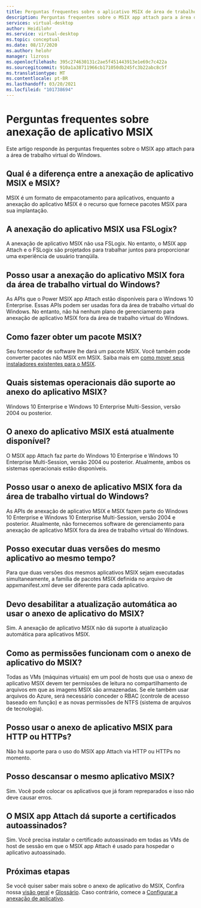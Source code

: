 ```yaml
---
title: Perguntas frequentes sobre o aplicativo MSIX de área de trabalho virtual do Windows – Azure
description: Perguntas frequentes sobre o MSIX app attach para a área de trabalho virtual do Windows.
services: virtual-desktop
author: Heidilohr
ms.service: virtual-desktop
ms.topic: conceptual
ms.date: 08/17/2020
ms.author: helohr
manager: lizross
ms.openlocfilehash: 395c274630131c2ae5f451443913e1e69c7c422a
ms.sourcegitcommit: 910a1a38711966cb171050db245fc3b22abc8c5f
ms.translationtype: MT
ms.contentlocale: pt-BR
ms.lasthandoff: 03/20/2021
ms.locfileid: "101738694"
---
```

# <a name="msix-app-attach-faq"></a>Perguntas frequentes sobre anexação de aplicativo MSIX

Este artigo responde às perguntas frequentes sobre o MSIX app attach para a área de trabalho virtual do Windows.

## <a name="whats-the-difference-between-msix-and-msix-app-attach"></a>Qual é a diferença entre a anexação de aplicativo MSIX e MSIX?

MSIX é um formato de empacotamento para aplicativos, enquanto a anexação do aplicativo MSIX é o recurso que fornece pacotes MSIX para sua implantação.

## <a name="does-msix-app-attach-use-fslogix"></a>A anexação do aplicativo MSIX usa FSLogix?

A anexação de aplicativo MSIX não usa FSLogix. No entanto, o MSIX app Attach e o FSLogix são projetados para trabalhar juntos para proporcionar uma experiência de usuário tranqüila.

## <a name="can-i-use-the-msix-app-attach-outside-of-windows-virtual-desktop"></a>Posso usar a anexação do aplicativo MSIX fora da área de trabalho virtual do Windows?

As APIs que o Power MSIX app Attach estão disponíveis para o Windows 10 Enterprise. Essas APIs podem ser usadas fora da área de trabalho virtual do Windows. No entanto, não há nenhum plano de gerenciamento para anexação de aplicativo MSIX fora da área de trabalho virtual do Windows.

## <a name="how-do-i-get-an-msix-package"></a>Como fazer obter um pacote MSIX?

Seu fornecedor de software lhe dará um pacote MSIX. Você também pode converter pacotes não MSIX em MSIX. Saiba mais em [como mover seus instaladores existentes para o MSIX](/windows/msix/packaging-tool/create-an-msix-overview#how-to-move-your-existing-installers-to-msix).

## <a name="which-operating-systems-support-msix-app-attach"></a>Quais sistemas operacionais dão suporte ao anexo do aplicativo MSIX?

Windows 10 Enterprise e Windows 10 Enterprise Multi-Session, versão 2004 ou posterior.

## <a name="is-msix-app-attach-currently-generally-available"></a>O anexo do aplicativo MSIX está atualmente disponível?

O MSIX app Attach faz parte do Windows 10 Enterprise e Windows 10 Enterprise Multi-Session, versão 2004 ou posterior. Atualmente, ambos os sistemas operacionais estão disponíveis. 

## <a name="can-i-use-msix-app-attach-outside-of-windows-virtual-desktop"></a>Posso usar o anexo de aplicativo MSIX fora da área de trabalho virtual do Windows?

As APIs de anexação de aplicativo MSIX e MSIX fazem parte do Windows 10 Enterprise e Windows 10 Enterprise Multi-Session, versão 2004 e posterior. Atualmente, não fornecemos software de gerenciamento para anexação de aplicativo MSIX fora da área de trabalho virtual do Windows.

## <a name="can-i-run-two-versions-of-the-same-application-at-the-same-time"></a>Posso executar duas versões do mesmo aplicativo ao mesmo tempo?

Para que duas versões dos mesmos aplicativos MSIX sejam executadas simultaneamente, a família de pacotes MSIX definida no arquivo de appxmanifest.xml deve ser diferente para cada aplicativo.

## <a name="should-i-disable-auto-update-when-using-msix-app-attach"></a>Devo desabilitar a atualização automática ao usar o anexo de aplicativo do MSIX?

Sim. A anexação de aplicativo MSIX não dá suporte à atualização automática para aplicativos MSIX.

## <a name="how-do-permissions-work-with-msix-app-attach"></a>Como as permissões funcionam com o anexo de aplicativo do MSIX?

Todas as VMs (máquinas virtuais) em um pool de hosts que usa o anexo de aplicativo MSIX devem ter permissões de leitura no compartilhamento de arquivos em que as imagens MSIX são armazenadas. Se ele também usar arquivos do Azure, será necessário conceder o RBAC (controle de acesso baseado em função) e as novas permissões de NTFS (sistema de arquivos de tecnologia).

## <a name="can-i-use-msix-app-attach-for-http-or-https"></a>Posso usar o anexo de aplicativo MSIX para HTTP ou HTTPs?

Não há suporte para o uso do MSIX app Attach via HTTP ou HTTPs no momento.

## <a name="can-i-restage-the-same-msix-application"></a>Posso descansar o mesmo aplicativo MSIX?

Sim. Você pode colocar os aplicativos que já foram repreparados e isso não deve causar erros.

## <a name="does-msix-app-attach-support-self-signed-certificates"></a>O MSIX app Attach dá suporte a certificados autoassinados?

Sim. Você precisa instalar o certificado autoassinado em todas as VMs de host de sessão em que o MSIX app Attach é usado para hospedar o aplicativo autoassinado.


## <a name="next-steps"></a>Próximas etapas

Se você quiser saber mais sobre o anexo de aplicativo do MSIX, Confira nossa [visão geral](what-is-app-attach.md) e [Glossário](app-attach-glossary.md). Caso contrário, comece a [Configurar a anexação de aplicativo](app-attach.md).
